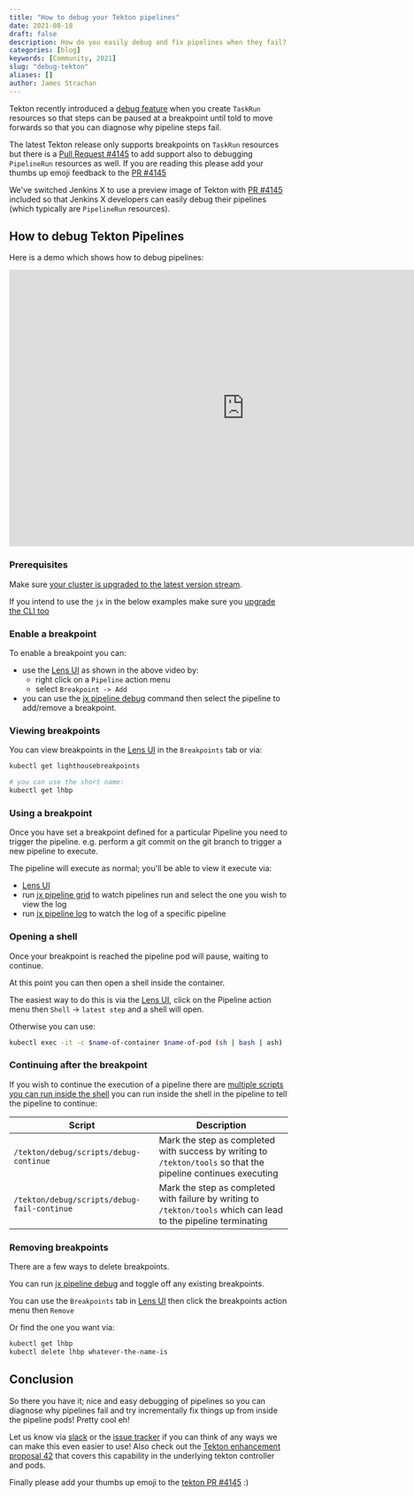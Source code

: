 ```yaml
---
title: "How to debug your Tekton pipelines"
date: 2021-08-18
draft: false
description: How do you easily debug and fix pipelines when they fail?
categories: [blog]
keywords: [Community, 2021]
slug: "debug-tekton"
aliases: []
author: James Strachan
---
```


Tekton recently introduced a [debug feature](https://github.com/tektoncd/pipeline/blob/main/docs/debug.md#debug) when you create `TaskRun` resources so that steps can be paused at a breakpoint until told to move forwards so that you can diagnose why pipeline steps fail.

The latest Tekton release only supports breakpoints on `TaskRun` resources but there is a [Pull Request #4145](https://github.com/tektoncd/pipeline/pull/4145) to add support also to debugging `PipelineRun` resources as well. If you are reading this please add your thumbs up emoji feedback to the [PR #4145](https://github.com/tektoncd/pipeline/pull/4145)

We've switched Jenkins X to use a preview image of Tekton with [PR #4145](https://github.com/tektoncd/pipeline/pull/4145) included so that Jenkins X developers can easily debug their pipelines (which typically are `PipelineRun` resources).

## How to debug Tekton Pipelines

Here is a demo which shows how to debug pipelines:

<iframe width="850" height="500" src="https://www.youtube.com/embed/QqTaclB6-oI" frameborder="0" allow="accelerometer; autoplay; clipboard-write; encrypted-media; gyroscope; picture-in-picture" allowfullscreen></iframe>

### Prerequisites 

Make sure [your cluster is upgraded to the latest version stream](/v3/admin/setup/upgrades/cluster/). 

If you intend to use the `jx` in the below examples make sure you [upgrade the CLI too](v3/admin/setup/upgrades/cli/)


### Enable a breakpoint

To enable a breakpoint you can: 

* use the [Lens UI](/v3/develop/ui/lens/) as shown in the above video by:
  * right click on a `Pipeline` action menu 
  * select `Breakpoint -> Add`
* you can use the [jx pipeline debug](https://jenkins-x.io/v3/develop/reference/jx/pipeline/debug/) command then select the pipeline to add/remove a breakpoint.
                                      
### Viewing breakpoints

You can view breakpoints in the [Lens UI](/v3/develop/ui/lens/) in the `Breakpoints` tab or via:

```bash 
kubectl get lighthousebreakpoints

# you can use the short name:
kubectl get lhbp
```


### Using a breakpoint

Once you have set a breakpoint defined for a particular Pipeline you need to trigger the pipeline. e.g. perform a git commit on the git branch to trigger a new pipeline to execute.

The pipeline will execute as normal; you'll be able to view it execute via:

* [Lens UI](/v3/develop/ui/lens/)
* run [jx pipeline grid](https://jenkins-x.io/v3/develop/reference/jx/pipeline/grid/) to watch pipelines run and select the one you wish to view the log 
* run [jx pipeline log](https://jenkins-x.io/v3/develop/reference/jx/pipeline/log/) to watch the log of a specific pipeline

### Opening a shell

Once your breakpoint is reached the pipeline pod will pause, waiting to continue.

At this point you can then open a shell inside the container.

The easiest way to do this is via the [Lens UI](/v3/develop/ui/lens/), click on the Pipeline action menu then `Shell` -> `latest step` and a shell will open.

Otherwise you can use:
 
```bash 
kubectl exec -it -c $name-of-container $name-of-pod (sh | bash | ash)
```

### Continuing after the breakpoint
          
If you wish to continue the execution of a pipeline there are [multiple scripts you can run inside the shell](https://github.com/tektoncd/pipeline/blob/main/docs/debug.md#debug-scripts) you can run inside the shell in the pipeline to tell the pipeline to continue:

| Script | Description |
| --- | --- |
| `/tekton/debug/scripts/debug-continue` | Mark the step as completed with success by writing to `/tekton/tools` so that the pipeline continues executing |
| `/tekton/debug/scripts/debug-fail-continue` | Mark the step as completed with failure by writing to `/tekton/tools` which can lead to the pipeline terminating |

### Removing breakpoints

There are a few ways to delete breakpoints. 
     
You can run [jx pipeline debug](https://jenkins-x.io/v3/develop/reference/jx/pipeline/debug/) and toggle off any existing breakpoints.

You can use the `Breakpoints` tab in [Lens UI](/v3/develop/ui/lens/) then click the breakpoints action menu then `Remove`

Or find the one you want via: 

```bash 
kubectl get lhbp
kubectl delete lhbp whatever-the-name-is
```

## Conclusion 

So there you have it; nice and easy debugging of pipelines so you can diagnose why pipelines fail and try incrementally fix things up from inside the pipeline pods! Pretty cool eh!

Let us know via [slack](https://jenkins-x.io/community/#slack) or the [issue tracker](https://github.com/jenkins-x/jx/issues) if you can think of any ways we can make this even easier to use! Also check out the [Tekton enhancement proposal 42](https://github.com/tektoncd/community/blob/main/teps/0042-taskrun-breakpoint-on-failure.md) that covers this capability in the underlying tekton controller and pods.

Finally please add your thumbs up emoji to the [tekton PR #4145](https://github.com/tektoncd/pipeline/pull/4145) :) 


